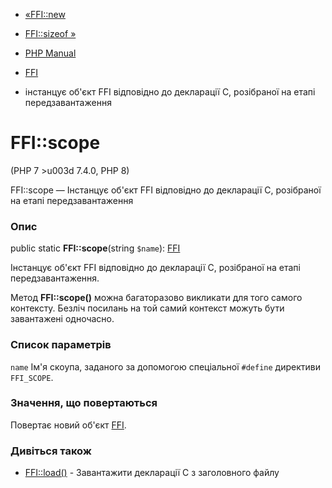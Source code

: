 - [«FFI::new](ffi.new.md)
- [FFI::sizeof »](ffi.sizeof.md)

- [PHP Manual](index.md)
- [FFI](class.ffi.md)
- інстанцує об'єкт FFI відповідно до декларації С, розібраної
на етапі передзавантаження

# FFI::scope

(PHP 7 \>u003d 7.4.0, PHP 8)

FFI::scope — Інстанцує об'єкт FFI відповідно до декларації С,
розібраної на етапі передзавантаження

### Опис

public static **FFI::scope**(string `$name`): [FFI](class.ffi.md)

Інстанцує об'єкт FFI відповідно до декларації С, розібраної на
етапі передзавантаження.

Метод **FFI::scope()** можна багаторазово викликати для того самого
контексту. Безліч посилань на той самий контекст можуть бути
завантажені одночасно.

### Список параметрів

`name`
Ім'я скоупа, заданого за допомогою спеціальної `#define` директиви
`FFI_SCOPE`.

### Значення, що повертаються

Повертає новий об'єкт [FFI](class.ffi.md).

### Дивіться також

- [FFI::load()](ffi.load.md) - Завантажити декларації C з
заголовного файлу

